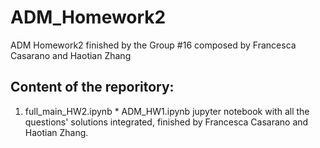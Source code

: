 # ADM_Homework2
ADM Homework2 finished by the Group #16 composed by Francesca Casarano and Haotian Zhang


## Content of the reporitory:
 
  1. full_main_HW2.ipynb
    * ADM_HW1.ipynb  jupyter notebook with all the questions' solutions integrated, finished by Francesca Casarano and Haotian Zhang.
    
 

    
    
